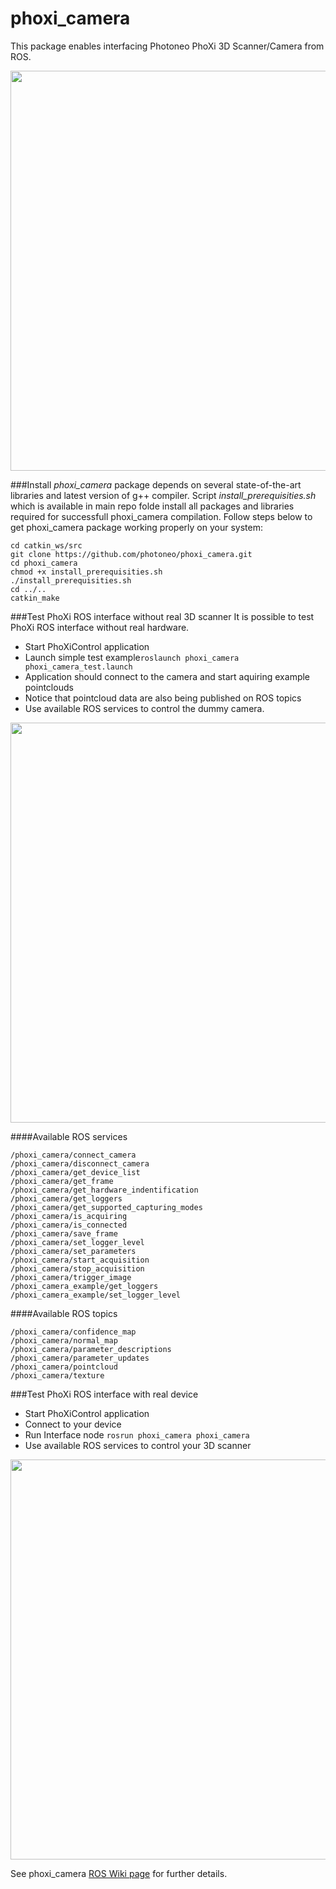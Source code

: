# phoxi_camera

This package enables interfacing Photoneo PhoXi 3D Scanner/Camera from ROS. 

<img src="http://photoneo.com/images/photoneo_scanner.png" width="640">

###Install
*phoxi_camera* package depends on several state-of-the-art libraries and latest version of g++ compiler. Script *install_prerequisities.sh* which is available in main repo folde install all packages and libraries required for successfull phoxi_camera compilation. Follow steps below to get phoxi_camera package working properly on your system: 

```
cd catkin_ws/src
git clone https://github.com/photoneo/phoxi_camera.git
cd phoxi_camera
chmod +x install_prerequisities.sh
./install_prerequisities.sh
cd ../..
catkin_make
```
###Test PhoXi ROS interface without real 3D scanner
It is possible to test PhoXi ROS interface without real hardware. 
- Start PhoXiControl application 
- Launch simple test example```roslaunch phoxi_camera phoxi_camera_test.launch```
- Application should connect to the camera and start aquiring example pointclouds
- Notice that pointcloud data are also being published on ROS topics
- Use available ROS services to control the dummy camera.

<img src="http://photoneo.com/images/PhoXiControl_01.jpg" width="640">

####Available ROS services
```
/phoxi_camera/connect_camera
/phoxi_camera/disconnect_camera
/phoxi_camera/get_device_list
/phoxi_camera/get_frame
/phoxi_camera/get_hardware_indentification
/phoxi_camera/get_loggers
/phoxi_camera/get_supported_capturing_modes
/phoxi_camera/is_acquiring
/phoxi_camera/is_connected
/phoxi_camera/save_frame
/phoxi_camera/set_logger_level
/phoxi_camera/set_parameters
/phoxi_camera/start_acquisition
/phoxi_camera/stop_acquisition
/phoxi_camera/trigger_image
/phoxi_camera_example/get_loggers
/phoxi_camera_example/set_logger_level
```

####Available ROS topics
```
/phoxi_camera/confidence_map
/phoxi_camera/normal_map
/phoxi_camera/parameter_descriptions
/phoxi_camera/parameter_updates
/phoxi_camera/pointcloud
/phoxi_camera/texture
```


###Test PhoXi ROS interface with real device
- Start PhoXiControl application 
- Connect to your device
- Run Interface node ```rosrun phoxi_camera phoxi_camera ```
- Use available ROS services to control your 3D scanner

<img src=http://photoneo.com/images/PhoXiControl_02.jpg width="640">

See phoxi_camera [ROS Wiki page](http://wiki.ros.org/phoxi_camera) for further details. 


